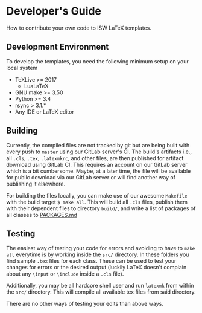 # Developer's Guide

How to contribute your own code to ISW LaTeX templates.

## Development Environment

To develop the templates, you need the following minimum setup on your local system

* TeXLive >= 2017
  * LuaLaTeX
* GNU make >= 3.50
* Python >= 3.4
* rsync > 3.1.*
* Any IDE or LaTeX editor

## Building

Currently, the compiled files are not tracked by git but are being built with every push to `master` using our GitLab server's CI. The build's artifacts i.e., all `.cls`, `.tex`, `.latexmkrc`, and other files, are then published for artifact download using GitLab CI. This requires an account on our GitLab server which is a bit cumbersome. Maybe, at a later time, the file will be available for public download via our GitLab server or will find another way of publishing it elsewhere.

For building the files locally, you can make use of our awesome `Makefile` with the build target `$ make all`. This will build all `.cls` files, publish them with their dependent files to directory `build/`, and write a list of packages of all classes to [PACKAGES.md](PACKAGES.md)

## Testing

The easiest way of testing your code for errors and avoiding to have to `make all` everytime is by working inside the `src/` directory. In these folders you find sample `.tex` files for each class. These can be used to test your changes for errors or the desired output (luckily LaTeX doesn't complain about any `\input` or `\include` inside a `.cls` file).

Additionally, you may be all hardcore shell user and run `latexmk` from within the `src/` directory. This will compile all available tex files from said directory.

There are no other ways of testing your edits than above ways.
